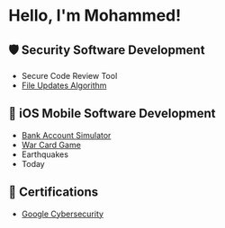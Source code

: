<h1>Hello, I'm Mohammed! </h1>

<h2>🛡️ Security Software Development </h2>

- Secure Code Review Tool
- [File Updates Algorithm](https://github.com/m0diallo/FileUpdatesAlgorithm)
  
<h2>📱 iOS Mobile Software Development </h2>

- [Bank Account Simulator](https://github.com/m0diallo/BankAccountSimulator)
- [War Card Game](https://github.com/m0diallo/WarCardGame)
- Earthquakes
- Today

<h2>📄 Certifications </h2>

- [Google Cybersecurity](https://www.coursera.org/account/accomplishments/specialization/certificate/3QZCFYKXYK3T)

<!--
**joshmadakor1/joshmadakor1** is a ✨ _special_ ✨ repository because its `README.md` (this file) appears on your GitHub profile.

Here are some ideas to get you started:

- 🔭 I’m currently working on ...
- 🌱 I’m currently learning ...
- 👯 I’m looking to collaborate on ...
- 🤔 I’m looking for help with ...
- 💬 Ask me about ...
- 📫 How to reach me: ...
- 😄 Pronouns: ...
- ⚡ Fun fact: ...
-->
